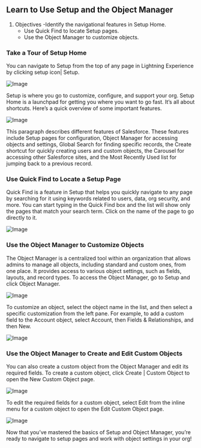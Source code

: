 ## Learn to Use Setup and the Object Manager

1. Objectives 
   -Identify the navigational features in Setup Home.
   - Use Quick Find to locate Setup pages.
   - Use the Object Manager to customize objects.

### Take a Tour of Setup Home

You can navigate to Setup from the top of any page in Lightning Experience by clicking setup icon| Setup.

![Image](https://res.cloudinary.com/hy4kyit2a/f_auto,fl_lossy,q_70/learn/modules/setup-quick-look/learn-to-use-setup-and-the-object-manager/images/35a7d3aae996f67dffb26ba5f2812b70_setup-menu.png)

Setup is where you go to customize, configure, and support your org. Setup Home is a launchpad for getting you where you want to go fast. It’s all about shortcuts. Here’s a quick overview of some important features.

![Image](https://res.cloudinary.com/hy4kyit2a/f_auto,fl_lossy,q_70/learn/modules/setup-quick-look/learn-to-use-setup-and-the-object-manager/images/81d968df600f2655419130f56c5e175f_salesforce-lightning-setup-home.png)


This paragraph describes different features of Salesforce. These features include Setup pages for configuration, Object Manager for accessing objects and settings, Global Search for finding specific records, the Create shortcut for quickly creating users and custom objects, the Carousel for accessing other Salesforce sites, and the Most Recently Used list for jumping back to a previous record.

### Use Quick Find to Locate a Setup Page

Quick Find is a feature in Setup that helps you quickly navigate to any page by searching for it using keywords related to users, data, org security, and more. You can start typing in the Quick Find box and the list will show only the pages that match your search term. Click on the name of the page to go directly to it.

![Image](https://res.cloudinary.com/hy4kyit2a/f_auto,fl_lossy,q_70/learn/modules/setup-quick-look/learn-to-use-setup-and-the-object-manager/images/f8eea0341b0deaa0b4d16011d42fca8f_setup-quick-find.png)

### Use the Object Manager to Customize Objects

The Object Manager is a centralized tool within an organization that allows admins to manage all objects, including standard and custom ones, from one place. It provides access to various object settings, such as fields, layouts, and record types. To access the Object Manager, go to Setup and click Object Manager.

![Image](https://res.cloudinary.com/hy4kyit2a/f_auto,fl_lossy,q_70/learn/modules/setup-quick-look/learn-to-use-setup-and-the-object-manager/images/7cb751882f097d5f6f7b865e8426f71a_object-manager.png)

To customize an object, select the object name in the list, and then select a specific customization from the left pane. For example, to add a custom field to the Account object, select Account, then Fields & Relationships, and then New.

![Image](https://res.cloudinary.com/hy4kyit2a/f_auto,fl_lossy,q_70/learn/modules/setup-quick-look/learn-to-use-setup-and-the-object-manager/images/3e161448c7ac46839aa872c1b5a67a01_object-manager-customization.png)

### Use the Object Manager to Create and Edit Custom Objects

You can also create a custom object from the Object Manager and edit its required fields. To create a custom object, click Create | Custom Object to open the New Custom Object page.

![Image](https://res.cloudinary.com/hy4kyit2a/f_auto,fl_lossy,q_70/learn/modules/setup-quick-look/learn-to-use-setup-and-the-object-manager/images/707f3999caea92d913899fe4bc4e93f6_object-manager-custom-object-create.png)

To edit the required fields for a custom object, select Edit from the inline menu for a custom object to open the Edit Custom Object page.

![Image](https://res.cloudinary.com/hy4kyit2a/f_auto,fl_lossy,q_70/learn/modules/setup-quick-look/learn-to-use-setup-and-the-object-manager/images/669e4217cf186dc03a0b9a825b26e6b1_object-manager-custom-object-edit.png)

Now that you’ve mastered the basics of Setup and Object Manager, you’re ready to navigate to setup pages and work with object settings in your org!
